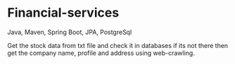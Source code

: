 # Financial-services

Java, Maven, Spring Boot, JPA, PostgreSql

Get the stock data from txt file and check it in databases if its not there then
get the company name, profile and address using web-crawling.
